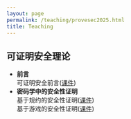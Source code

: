 ```yaml
---
layout: page
permalink: /teaching/provesec2025.html
title: Teaching
---
```


## 可证明安全理论

- **前言** \
  可证明安全前言([课件](/teachings/provesec-slides/1.intro.pdf))
- **密码学中的安全性证明** \
  基于规约的安全性证明([课件](/teachings/provesec-slides/2.Reduction.pdf)) \
  基于游戏的安全性证明([课件](/teachings/provesec-slides/3.Game.pdf))

<br>